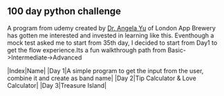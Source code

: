 ## 100 day python challenge
A program from udemy created by [Dr. Angela Yu](https://www.udemy.com/user/4b4368a3-b5c8-4529-aa65-2056ec31f37e/) of London App Brewery has gotten me interested and invested in learning like this. Eventhough a mock test asked me to start from 35th day, I decided to start from Day1 to get the flow experience.Its a fun walkthrough path from Basic->Intermediate->Advanced

|Index|Name|
|Day 1|A simple program to get the input from the user, combine it and create as band name|
|Day 2|Tip Calculator & Love Calculator|
|Day 3|Treasure Island|